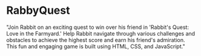 # RabbyQuest
"Join Rabbit on an exciting quest to win over his friend in 'Rabbit's Quest: Love in the Farmyard.' Help Rabbit navigate through various challenges and obstacles to achieve the highest score and earn his friend's admiration. This fun and engaging game is built using HTML, CSS, and JavaScript."
